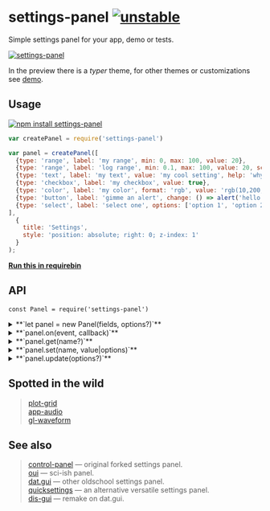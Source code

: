 # settings-panel [![unstable](http://badges.github.io/stability-badges/dist/unstable.svg)](http://github.com/badges/stability-badges)

Simple settings panel for your app, demo or tests.

[![settings-panel](https://raw.githubusercontent.com/dfcreative/settings-panel/gh-pages/images/preview.png "settings-panel")](http://dy.github.io/settings-panel/)

In the preview there is a _typer_ theme, for other themes or customizations see [demo](http://dy.github.io/settings-panel/).

## Usage

[![npm install settings-panel](https://nodei.co/npm/settings-panel.png?mini=true)](https://npmjs.org/package/settings-panel/)

```javascript
var createPanel = require('settings-panel')

var panel = createPanel([
  {type: 'range', label: 'my range', min: 0, max: 100, value: 20},
  {type: 'range', label: 'log range', min: 0.1, max: 100, value: 20, scale: 'log'},
  {type: 'text', label: 'my text', value: 'my cool setting', help: 'why this is cool'},
  {type: 'checkbox', label: 'my checkbox', value: true},
  {type: 'color', label: 'my color', format: 'rgb', value: 'rgb(10,200,0)', change: value => console.log(value)},
  {type: 'button', label: 'gimme an alert', change: () => alert('hello!')},
  {type: 'select', label: 'select one', options: ['option 1', 'option 2'], value: 'option 1'}
],
  {
    title: 'Settings',
    style: 'position: absolute; right: 0; z-index: 1'
  }
);
```

[**Run this in requirebin**](http://requirebin.com/?gist=21fc39f7f206ca50a4d5cd7298f8b9f8)

## API

`const Panel = require('settings-panel')`
<details><summary>**`let panel = new Panel(fields, options?)`**</summary>

The first argument is a list of fields or object with id/field pairs. Each field may have following properties:

* `type` one of `range` • `interval` • `checkbox` • `color` • `select` • `switch` • `raw` • `textarea` • `text` or any `<input>` type. If undefined, type will be detected from the value.
* `id` used as key to identify the field. If undefined, the label will be used instead.
* `label` label for the input. If label is false, it will be hidden.
* `value` current value of the field.
* `default` explicitly defines default value, if differs from the initial value.
* `orientation` defines position of a label relative to the input, one of `top`, `left`, `right`, `bottom`. Redefines `options.orientation`.
* `style` appends additinal style to the field, can be a css object or css string.
* `hidden` defines whether field should be visually hidden, but present as a value.
* `disabled` just disables the input, making it inactive.
* `input` callback, invoked if value changed.
* `init` invoked once component is set up.
* `change` invoked each time the field value changed, whether through `input` or API.
* `before` and `after` define an html to display before or after the element, can be a string, an element or a function returning one of the two. That may come handy in displaying help, info or validation messages, separators, additional buttons, range limits etc - anything related to the element.
* `title` will display text in tooltip.

For example,

```javascript
{type: 'checkbox', label: 'My Checkbox', value: true, input: value => {}}
```

Some types have additional properties:

- `range` can specify a `min`, `max`, and `step` (or integer `steps`). Scale can be either `'linear'` (default) or `'log'`. If a log scale, the sign of `min`, `max`, and `value` must be the same and only `steps` is permitted (since the step size is not constant on a log scale). It also takes `precision` optional parameter for the displayed value.
- `interval` obeys the same semantics as `range` inputs, except the input and ouput is a two-element array corresponding to the low/high bounds, e.g. `value: [1, 7.5]`.
- `color` can specify a `format` as either `rgb` • `hex` • `array`
- `select`, `switch` and `checkbox` can specify `options`, either as an `Array` (in which case the value is the same as the option text) or as an object containing key/value pairs (in which case the key/value pair maps to value value/label pairs).
- `text` and `textarea` can specify `placeholder`.
- `raw` can define `content` method, returning HTML string, element or documentFragment.

#### options

```js
// element to which to append the panel
container: document.body,

// a title to add to the top of the panel
title: 'Settings',

// specifies label position relative to the input: `top` • `left` • `bottom` • `right`
orientation: 'left',

// collapse by clicking on title
collapsible: false,

// use a theme, see `theme` folder.
// available themes: typer, flat, control, dragon
theme: require('settings-panel/theme/none'),

//theme customization, can redefine theme defaults
palette: ['black', 'white'],
labelWidth: '9em',
inputHeight: '1.6em',
fontFamily: 'sans-serif',
fontSize: 13,

//additional css, aside from the theme’s one. Useful for custom styling
css: '',

//appends additional className to the panel element.
className: ''
```

</details>
<details><summary>**`panel.on(event, callback)`**</summary>

Attach callback to `change`, `input` or `init` event.

The callback will recieve `name`, `data` and `state` arguments:

```javascript
panel.on('change', (name, value, state) => {
  // name === 'my checkbox'
  // value === false
  // state === {'my checkbox': false, 'my range': 75, ...}
});
```

</details>
<details><summary>**`panel.get(name?)`**</summary>

Get the value of a field defined by `name`. Or get full list of values, if `name` is undefined.

</details>
<details><summary>**`panel.set(name, value|options)`**</summary>

Update specific field, with value or field options. You can also pass an object or array to update multiple fields:

```js
panel.set({ 'my range': { min: -100, value: 200}, 'my color': '#fff' });
```

</details>
<details><summary>**`panel.update(options?)`**</summary>

Rerender panel with new options. Options may include values for the theme, like `palette`, `fontSize`, `fontFamily`, `labelWidth`, `padding` etc, see specific theme file for possible options.

</details>

## Spotted in the wild

> [plot-grid](https://dy.github.io/plot-grid)<br/>
> [app-audio](https://dy.github.io/app-audio)<br/>
> [gl-waveform](https://dy.github.io/gl-waveform)<br/>

## See also

> [control-panel](https://github.com/freeman-lab/control-panel) — original forked settings panel.<br/>
> [oui](https://github.com/wearekuva/oui) — sci-ish panel.<br/>
> [dat.gui](https://github.com/dataarts/dat.gui) — other oldschool settings panel.<br/>
> [quicksettings](https://github.com/bit101/quicksettings) — an alternative versatile settings panel.<br/>
> [dis-gui](https://github.com/wwwtyro/dis-gui) — remake on dat.gui.<br/>
